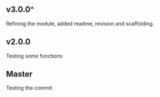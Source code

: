 ## v3.0.0^
Refining the module, added readme, revision and scaffolding.


## v2.0.0
Testing some functions


## Master
Testing the commit

